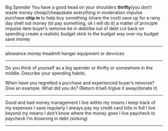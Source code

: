 Big Spender
You have a good head on your shoulders
**thrifty**/you don’t waste money
cheap/cheapskate
everything in moderation
impulse purchase
**chip in** to help buy something (share the cost)
save up for a rainy day
shell out money (to pay something, ok I will do it)
a matter of principle
impulse item
buyer’s remorse
be in debt/be out of debt
cut back on spending
create  a realistic budget
stick to the budget
way over my budget
save money

----

allowance money
treadmill
hanger
equipment or devvices

----------
Do you think of yourself as a big spender or thrifty or somewhere in the middle. Describe your spending habits.


When have you regretted a purchase and experienced buyer’s remorse? Give an example. What did you do? (Return it/sell it/give it away/donate it)

----
Good and bad money management
I live within my means
I keep track of my expenses
I save regularly
I always pay my credit card bills in full
I live beyond my means
I don’t know where the money goes
I live paycheck to paycheck
I’m drowning in debt (sinking)

---

